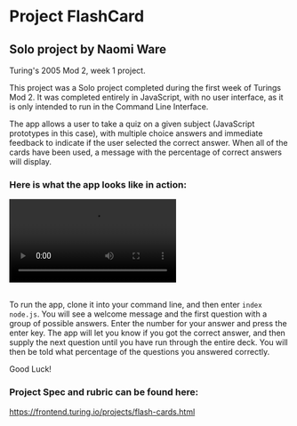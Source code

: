 # Project FlashCard
## Solo project by Naomi Ware
Turing's 2005 Mod 2, week 1 project.


This project was a Solo project completed during the first week of Turings Mod 2. It was completed entirely in JavaScript, with no user interface, as it is only intended to run in the Command Line Interface.


The app allows a user to take a quiz on a given subject (JavaScript prototypes in this case), with multiple choice answers and immediate feedback to indicate if the user selected the correct answer. When all of the cards have been used, a message with the percentage of correct answers will display.


### Here is what the app looks like in action:


![image of form page](/README-Movie/FlashCard.mov)<br />
<br />

To run the app, clone it into your command line, and then enter `index node.js`. You will see a welcome message and the first question with a group of possible answers. Enter the number for your answer and press the enter key. The app will let you know if you got the correct answer, and then supply the next question until you have run through the entire deck. You will then be told what percentage of the questions you answered correctly.

Good Luck!

### Project Spec and rubric can be found here:
https://frontend.turing.io/projects/flash-cards.html
